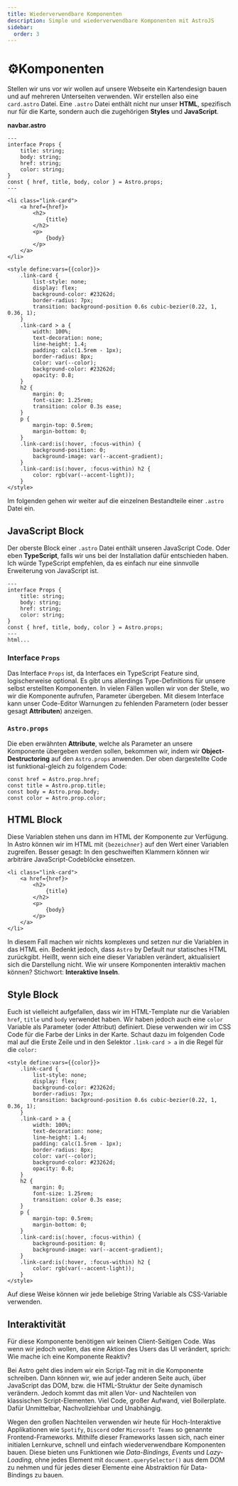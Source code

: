```yaml
---
title: Wiederverwendbare Komponenten
description: Simple und wiederverwendbare Komponenten mit AstroJS
sidebar:
  order: 3
---
```

# ⚙️Komponenten

Stellen wir uns vor wir wollen auf unsere Webseite ein Kartendesign bauen und auf mehreren Unterseiten verwenden. Wir erstellen also eine `card.astro` Datei.
Eine `.astro` Datei enthält nicht nur unser **HTML**, spezifisch nur für die Karte, sondern auch die zugehörigen **Styles** und **JavaScript**.

**navbar.astro**
```astro
---
interface Props {
	title: string;
	body: string;
	href: string;
	color: string;
}
const { href, title, body, color } = Astro.props;
---

<li class="link-card">
	<a href={href}>
		<h2>
			{title}
		</h2>
		<p>
			{body}
		</p>
	</a>
</li>

<style define:vars={{color}}>
	.link-card {
		list-style: none;
		display: flex;
		background-color: #23262d;
		border-radius: 7px;
		transition: background-position 0.6s cubic-bezier(0.22, 1, 0.36, 1);
	}
	.link-card > a {
		width: 100%;
		text-decoration: none;
		line-height: 1.4;
		padding: calc(1.5rem - 1px);
		border-radius: 8px;
		color: var(--color);
		background-color: #23262d;
		opacity: 0.8;
	}
	h2 {
		margin: 0;
		font-size: 1.25rem;
		transition: color 0.3s ease;
	}
	p {
		margin-top: 0.5rem;
		margin-bottom: 0;
	}
	.link-card:is(:hover, :focus-within) {
		background-position: 0;
		background-image: var(--accent-gradient);
	}
	.link-card:is(:hover, :focus-within) h2 {
		color: rgb(var(--accent-light));
	}
</style>
```

Im folgenden  gehen wir weiter auf die einzelnen Bestandteile einer `.astro` Datei ein.

## JavaScript Block

Der oberste Block einer `.astro` Datei enthält unseren JavaScript Code. Oder eben **TypeScript**, falls wir uns bei der Installation dafür entschieden haben. Ich würde TypeScript empfehlen, da es einfach nur eine sinnvolle Erweiterung von JavaScript ist.

```astro
---
interface Props {
	title: string;
	body: string;
	href: string;
	color: string;
}
const { href, title, body, color } = Astro.props;
---
html...
```

### Interface `Props`

Das Interface `Props` ist, da Interfaces ein TypeScript Feature sind, logischerweise optional. Es gibt uns allerdings Type-Definitions für unsere selbst erstellten Komponenten. In vielen Fällen wollen wir von der Stelle, wo wir die Komponente aufrufen, Parameter übergeben. Mit diesem Interface kann unser Code-Editor Warnungen zu fehlenden Parametern (oder besser gesagt **Attributen**) anzeigen.

### `Astro.props`

Die eben erwähnten **Attribute**, welche als Parameter an unsere Komponente übergeben werden sollen, bekommen wir, indem wir **Object-Destructoring** auf den `Astro.props` anwenden. Der oben dargestellte Code ist funktional-gleich zu folgendem Code:

```astro
const href = Astro.prop.href;
const title = Astro.prop.title;
const body = Astro.prop.body;
const color = Astro.prop.color;
```

## HTML Block

Diese Variablen stehen uns dann im HTML der Komponente zur Verfügung. In Astro können wir im HTML mit `{bezeichner}` auf den Wert einer Variablen zugreifen. Besser gesagt: In den geschweiften Klammern können wir arbiträre JavaScript-Codeblöcke einsetzen.  

```astro
<li class="link-card">
	<a href={href}>
		<h2>
			{title}
		</h2>
		<p>
			{body}
		</p>
	</a>
</li>
```

In diesem Fall machen wir nichts komplexes und setzen nur die Variablen in das HTML ein. Bedenkt jedoch, dass `Astro` by Default nur statisches HTML zurückgibt. Heißt, wenn sich eine dieser Variablen verändert, aktualisiert sich die Darstellung nicht. Wie wir unsere Komponenten interaktiv machen können? Stichwort: **Interaktive Inseln**.

## Style Block

Euch ist vielleicht aufgefallen, dass wir im HTML-Template nur die Variablen `href`, `title` und `body` verwendet haben. Wir haben jedoch auch eine `color` Variable als Parameter (oder Attribut) definiert. Diese verwenden wir im CSS Code für die Farbe der Links in der Karte. Schaut dazu im folgenden Code mal auf die Erste Zeile und in den Selektor `.link-card > a` in die Regel für die `color:`

```astro
<style define:vars={{color}}>
	.link-card {
		list-style: none;
		display: flex;
		background-color: #23262d;
		border-radius: 7px;
		transition: background-position 0.6s cubic-bezier(0.22, 1, 0.36, 1);
	}
	.link-card > a {
		width: 100%;
		text-decoration: none;
		line-height: 1.4;
		padding: calc(1.5rem - 1px);
		border-radius: 8px;
		color: var(--color);
		background-color: #23262d;
		opacity: 0.8;
	}
	h2 {
		margin: 0;
		font-size: 1.25rem;
		transition: color 0.3s ease;
	}
	p {
		margin-top: 0.5rem;
		margin-bottom: 0;
	}
	.link-card:is(:hover, :focus-within) {
		background-position: 0;
		background-image: var(--accent-gradient);
	}
	.link-card:is(:hover, :focus-within) h2 {
		color: rgb(var(--accent-light));
	}
</style>
```

Auf diese Weise können wir jede beliebige String Variable als CSS-Variable verwenden.

## Interaktivität

Für diese Komponente benötigen wir keinen Client-Seitigen Code. Was wenn wir jedoch wollen, das eine Aktion des Users das UI verändert, sprich: Wie mache ich eine Komponente Reaktiv?

Bei Astro geht dies indem wir ein Script-Tag mit in die Komponente schreiben. Dann können wir, wie auf jeder anderen Seite auch, über JavaScript das DOM, bzw. die HTML-Struktur der Seite dynamisch verändern. Jedoch kommt das mit allen Vor- und Nachteilen von klassischen Script-Elementen. Viel Code, großer Aufwand, viel Boilerplate. Dafür Unmittelbar, Nachvollziehbar und Unabhängig.

Wegen den großen Nachteilen verwenden wir heute für Hoch-Interaktive Applikationen wie `Spotify`, `Discord` oder `Microsoft Teams` so genannte Frontend-Frameworks. Mithilfe dieser Frameworks lassen sich, nach einer initialen Lernkurve, schnell und einfach wiederverwendbare Komponenten bauen. Diese bieten uns Funktionen wie *Data-Bindings*, *Events* und *Lazy-Loading*, ohne jedes Element mit `document.querySelector()` aus dem DOM zu nehmen und für jedes dieser Elemente eine Abstraktion für Data-Bindings zu bauen.